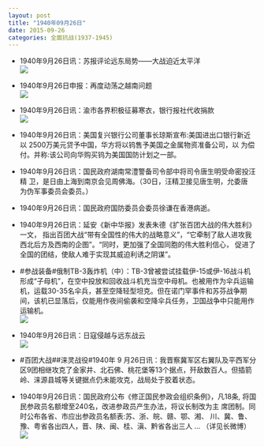 ```yaml
---
layout: post
title: "1940年09月26日"
date: 2015-09-26
categories: 全面抗战(1937-1945)
---
```


<meta name="referrer" content="no-referrer" />

- 1940年9月26日讯：苏报评论远东局势——大战迫近太平洋 <br/><img src="https://ww2.sinaimg.cn/large/aca367d8jw1ewg9ls9lnsj20hw0kg79z.jpg" />

- 1940年9月26日申报：再度动荡之越南问题 <br/><img src="https://ww4.sinaimg.cn/large/aca367d8jw1ewg7v3o3psj20q40wx4io.jpg" />

- 1940年9月26日讯：渝市各界积极征募寒衣，银行报社代收捐款 <br/><img src="https://ww2.sinaimg.cn/large/aca367d8jw1ewg659yat0j20c00d0t9y.jpg" />

- 1940年9月26日讯：美国复兴银行公司董事长琼斯宣布:美国进出口银行新近以 2500万美元贷予中国，华方将以钨售予美国之金属物资准备公司，以 为偿付。并称:该公司向华购买钨为美国国防计划之一部。 

- 1940年9月26日讯：国民政府湖南常澧警备司令部中将司令唐生明受命密投汪精 卫，是日由上海到南京会见周佛海。（30日，汪精卫接见唐生明，允委唐 为伪军事委员会委员。） 

- 1940年9月26日讯：国民政府国防委员会委员徐谦在香港病逝。 

- 1940年9月26日讯：延安《新中华报》发表朱德《扩张百团大战的伟大胜利》一文， 指出百团大战“带有全国性的伟大的战略意义”，“它牵制了敌人进攻我 西北后方及西南的企图”。“同时，更加强了全国同胞的伟大胜利信心， 促进了全国的团结，使敌人难于实现其威迫利诱之阴谋”。 

- #参战装备#俄制TB-3轰炸机（中）：TB-3曾被尝试挂载伊-15或伊-16战斗机形成“子母机”，在空中投放和回收战斗机充当空中母机。也被用作为伞兵运输机，运载30-35名伞兵，甚至空降轻型坦克。但在诺门罕事件和苏芬战争期间，该机已显落后，仅能用作夜间偷袭和空降伞兵任务，卫国战争中只能用作运输机。 <br/><img src="https://ww4.sinaimg.cn/large/aca367d8jw1ewfmhokqfij20ay0vy42y.jpg" />

- 1940年9月26日讯：日寇侵越与远东战云 <br/><img src="https://ww1.sinaimg.cn/large/aca367d8jw1ewflbp14dvj211u0hon3w.jpg" />

- #百团大战##涞灵战役#1940年 9 月26日讯：我晋察冀军区右翼队及平西军分区9团相继攻克了金家井、北石佛、桃花堡等13个据点，歼敌数百人。但插箭岭、涞源县城等关键据点仍未能攻克，战局处于胶着状态。 

- 1940年9月26日讯：国民政府公布《修正国民参政会组织条例》，凡18条, 将国民参政员名额增至240名，改进参政员产生办法，将议长制改为主 席团制。同时公布各省、市应出参政员名额表:苏、浙、皖、赣、鄂、湘、 川、冀、鲁、豫、粤省各出四人，晋、陕、闽、桂、滇、黔省各出三人 ... （详见长微博） <br/><img src="https://ww1.sinaimg.cn/large/aca367d8jw1ewfha4qh8zj20c80ay3zs.jpg" />

